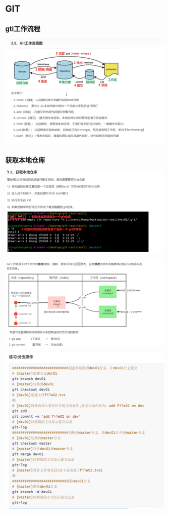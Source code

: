 # GIT

## gti工作流程

![image-20250628162943022](git.assets/image-20250628162943022.png)

## 获取本地仓库

![image-20250628164724639](git.assets/image-20250628164724639.png)





![image-20250628165931163](git.assets/image-20250628165931163.png)



![image-20250628182401091](git.assets/image-20250628182401091.png)